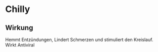 # Chilly

## Wirkung
Hemmt Entzündungen,
Lindert Schmerzen und stimuliert den Kreislauf. 
Wirkt Antiviral